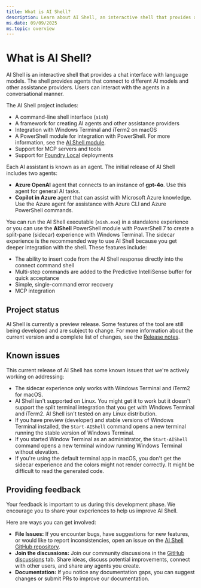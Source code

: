 ```yaml
---
title: What is AI Shell?
description: Learn about AI Shell, an interactive shell that provides a chat interface with language models.
ms.date: 09/09/2025
ms.topic: overview
---
```


# What is AI Shell?

AI Shell is an interactive shell that provides a chat interface with language models. The shell
provides agents that connect to different AI models and other assistance providers. Users can
interact with the agents in a conversational manner.

The AI Shell project includes:

- A command-line shell interface (`aish`)
- A framework for creating AI agents and other assistance providers
- Integration with Windows Terminal and iTerm2 on macOS
- A PowerShell module for integration with PowerShell. For more information, see the
  [AI Shell module][02].
- Support for MCP servers and tools
- Support for [Foundry Local][01] deployments

Each AI assistant is known as an agent. The initial release of AI Shell includes two agents:

- **Azure OpenAI** agent that connects to an instance of **gpt-4o**. Use this agent for general
  AI tasks.
- **Copilot in Azure** agent that can assist with Microsoft Azure knowledge. Use the Azure agent for
  assistance with Azure CLI and Azure PowerShell commands.

You can run the AI Shell executable (`aish.exe`) in a standalone experience or you can use the
**AIShell** PowerShell module with PowerShell 7 to create a split-pane (sidecar) experience with
Windows Terminal. The sidecar experience is the recommended way to use AI Shell because you get
deeper integration with the shell. These features include:

- The ability to insert code from the AI Shell response directly into the connect command shell
- Multi-step commands are added to the Predictive IntelliSense buffer for quick acceptance
- Simple, single-command error recovery
- MCP integration

## Project status

AI Shell is currently a preview release. Some features of the tool are still being developed and are
subject to change. For more information about the current version and a complete list of changes,
see the [Release notes][05].

## Known issues

This current release of AI Shell has some known issues that we're actively working on addressing:

- The sidecar experience only works with Windows Terminal and iTerm2 for macOS.
- AI Shell isn't supported on Linux. You might get it to work but it doesn't support the split
  terminal integration that you get with Windows Terminal and iTerm2. AI Shell isn't tested on any
  Linux distribution.
- If you have preview (developer) and stable versions of Windows Terminal installed, the
  `Start-AIShell` command opens a new terminal running the stable version of Windows Terminal.
- If you started Window Terminal as an administrator, the `Start-AIShell` command opens a new
  terminal window running Windows Terminal without elevation.
- If you're using the default terminal app in macOS, you don't get the sidecar experience and the
  colors might not render correctly. It might be difficult to read the generated code.

## Providing feedback

Your feedback is important to us during this development phase. We encourage you to share your
experiences to help us improve AI Shell.

Here are ways you can get involved:

- **File Issues:** If you encounter bugs, have suggestions for new features, or would like to report
  inconsistencies, open an issue on the [AI Shell GitHub repository][04].
- **Join the discussions:** Join our community discussions in the [GitHub discussions][03] tab.
  Share ideas, discuss potential improvements, connect with other users, and share any agents you
  create.
- **Documentation:** If you notice any documentation gaps, you can suggest changes or submit PRs to
  improve our documentation.

<!-- link references -->
[01]: /azure/ai-foundry/foundry-local/what-is-foundry-local
[02]: /powershell/module/aishell/
[03]: https://github.com/PowerShell/AIShell/discussions
[04]: https://github.com/PowerShell/AIShell/issues
[05]: release-notes.md
